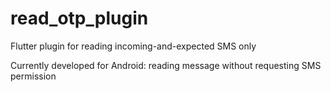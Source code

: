 # read_otp_plugin

Flutter plugin for reading incoming-and-expected SMS only

Currently developed for Android: reading message without requesting SMS permission

